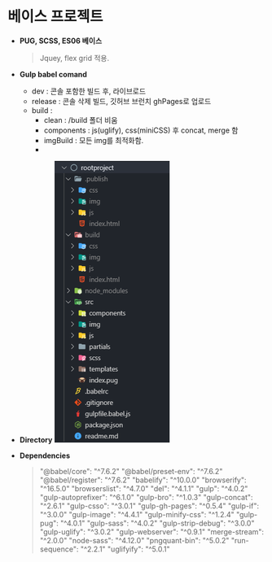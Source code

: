 
# 베이스 프로젝트
- **PUG, SCSS, ES06 베이스**
	> Jquey, flex grid 적용.
	
- **Gulp babel comand**
	- dev : 콘솔 포함한 빌드 후, 라이브로드
	- release : 콘솔 삭제 빌드, 깃허브 브런치 ghPages로 업로드
	- build : 
		- clean : /build 폴더 비움 
		- components : js(uglify), css(miniCSS) 후 concat, merge 함
		- imgBuild :  모든 img를 최적화함.
		- 
- **Directory**
![enter image description here](https://github.com/blowROCK/rootproject/blob/master/dir.png?raw=true)
- **Dependencies**
	> "@babel/core": "^7.6.2"
"@babel/preset-env": "^7.6.2"
"@babel/register": "^7.6.2"
"babelify": "^10.0.0"
"browserify": "^16.5.0"
"browserslist": "^4.7.0"
"del": "^4.1.1"
"gulp": "^4.0.2"
"gulp-autoprefixer": "^6.1.0"
"gulp-bro": "^1.0.3"
"gulp-concat": "^2.6.1"
"gulp-csso": "^3.0.1"
"gulp-gh-pages": "^0.5.4"
"gulp-if": "^3.0.0"
"gulp-image": "^4.4.1"
"gulp-minify-css": "^1.2.4"
"gulp-pug": "^4.0.1"
"gulp-sass": "^4.0.2"
"gulp-strip-debug": "^3.0.0"
"gulp-uglify": "^3.0.2"
"gulp-webserver": "^0.9.1"
"merge-stream": "^2.0.0"
"node-sass": "^4.12.0"
"pngquant-bin": "^5.0.2"
"run-sequence": "^2.2.1"
"uglifyify": "^5.0.1"